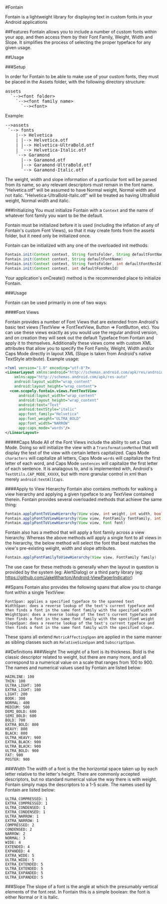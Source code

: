 #Fontain

Fontain is a lightweight library for displaying text in custom fonts in your Android applications

##Features
Fontain allows you to include a number of custom fonts within your app, and then access them by their Font Family, Weight, Width and Slope. It simplifies the process of selecting the proper typeface for any given usage.

##Usage

###Setup

In order for Fontain to be able to make use of your custom fonts, they must be placed in the Assets folder, with the following directory structure:

<pre>
assets  
  `-->&lt;font folder&gt;  
    `-->&lt;font family name&gt;
      `-->&lt;font&gt;
</pre>

Example:
<pre>
-->assets  
 `--> fonts  
    |--> Helvetica
    | |--> Helvetica.otf
    | |--> Helvetica-UltraBold.otf
    | `--> Helvetica-Italic.otf
    `--> Garamond
      |--> Garamond.otf
      |--> Garamond-UltraBold.otf
      `--> Garamond-Italic.otf
</pre>

The weight, width and slope information of a particular font will be parsed from its name, so any relevant descriptors must remain in the font name. "Helvetica.otf" will be assumed to have Normal weight, Normal width and not italic. "Helvetica-UltraBold-Italic.otf" will be treated as having UltraBold weight, Normal width and italic.


###Initializing
You must initialize Fontain with a ```Context``` and the name of whatever font family you want to be the default.

Fontain must be initialized before it is used (including the inflation of any of Fontain's custom Font Views), so that it may create fonts from the assets folder, but it need only be initialized once.

Fontain can be initialized with any one of the overloaded init methods:  
```java
Fontain.init(Context context, String fontsFolder, String defaultFontName)
Fontain.init(Context context, String defaultFontName)
Fontain.init(Context context, String fontsFolder, int defaultFontResId)
Fontain.init(Context context, int defaultFontResId)
```

Your application's onCreate() method is the recommended place to initialize Fontain.

###Usage

Fontain can be used primarily in one of two ways:

####Font Views

Fontain provides a number of Font Views that are extended from Android's basic text views (TextView => FontTextView, Button => FontButton, etc). You can use these views exactly as you would use the regular android version, and on creation they will seek out the default Typeface from Fontain and apply it to themselves. Additionally these views come with custom XML attributes that allow you to specify the Font Family, Weight, Width and/or Caps Mode directly in layout XML (Slope is taken from Android's native TextStyle attribute). Example usage:

```xml
<?xml version="1.0" encoding="utf-8"?>
<LinearLayout xmlns:android="http://schemas.android.com/apk/res/android"
    xmlns:app="http://schemas.android.com/apk/res-auto"
    android:layout_width="wrap_content"
    android:layout_height="wrap_content">
  <com.scopely.fontain.views.FontTextView
      android:layout_width="wrap_content"
      android:layout_height="wrap_content"
      android:text="Text"
      android:textStyle="italic"
      app:font_family="Helvetica"
      app:font_weight="ULTRA_BOLD"
      app:font_width="NARROW"
      app:caps_mode="words"/>
</LinearLayout>
```

#####Caps Mode
All of the Font Views include the ability to set a Caps Mode. Doing so will initialize the view with a ```TransformationMethod``` that will display the text of the view with certain letters capitalized. Caps Mode ```characters``` will capitalize all letters, Caps Mode ```words``` will capitalize the first letter of each word, and Caps Mode ```sentences``` will capitalize the first letter of each sentence. It is analagous to, and is implemented with, Android's ```TextUtils.CAP_MODE_XXXXX```, but with more granular control in xml than merely ```android:textAllCaps```.

####Apply to View Hierarchy
Fontain also contains methods for walking a view hierarchy and applying a given typeface to any TextView contained therein. Fontain provides several overloaded methods that achieve the same thing:

```java
Fontain.applyFontToViewHierarchy(View view, int weight, int width, boolean italic)
Fontain.applyFontToViewHierarchy(View view, FontFamily fontFamily, int weight, int width, boolean italic)
Fontain.applyFontToViewHierarchy(View view, Font font)
```
Fontain also has a method that will apply a font family across a view hierarchy. Whereas the above methods will apply a single font to all views in the hierarchy, the below method will select the font that best matches the view's pre-existing weight, width and slope attributes.

```java
Fontain.applyFontFamilyToViewHierarchy(View view, FontFamily family)
```
The use case for these methods is generally when the layout in question is provided by the system (eg: AlertDialog) or a third party library (eg: https://github.com/JakeWharton/Android-ViewPagerIndicator)

##Spans
Fontain also provides the following spans that allow you to change font within a single TextView:

	FontSpan: applies a specified typeface to the spanned text
    WidthSpan: does a reverse lookup of the text's current typeface and then finds a font in the same font family with the specified width
    WeightSpan: does a reverse lookup of the text's current typeface and then finds a font in the same font family with the specified weight
    SlopeSpan: does a reverse lookup of the text's current typeface and then finds a font in the same font family with the specified slope.
    
These spans all extend ```MetricAffectingSpan``` are applied in the same manner as sibling classes such as ```RelativeSizeSpan``` and ```SubscriptSpan```.


##Definitions
###Weight
The weight of a font is its thickness. Bold is the classic descriptor related to weight, but there are many more, and all correspond to a numerical value on a scale that ranges from 100 to 900. The names and numerical values used by Fontain are listed below:

    HAIRLINE: 100
    THIN: 100
    ULTRA_LIGHT: 100 
    EXTRA_LIGHT: 100
    LIGHT: 200
    BOOK: 300
    NORMAL: 400
    MEDIUM: 500
    DEMI_BOLD: 600
    SEMI_BOLD: 600
    BOLD: 700
    EXTRA_BOLD: 800
    HEAVY: 800
    BLACK: 800
    ULTRA_HEAVY: 900
    EXTRA_BLACK: 900
    ULTRA_BLACK: 900
    ULTRA_BOLD: 900
    FAT: 900
    POSTER: 900

###Width
The width of a font is the the horizontal space taken up by each letter relative to the letter's height. There are commonly accepted descriptors, but no standard numerical value the way there is with weight. Fontain simply maps the descriptors to a 1-5 scale. The names used by Fontain are listed below:

    ULTRA_COMPRESSED: 1
    EXTRA_COMPRESSED: 1
    ULTRA_CONDENSED: 1
    EXTRA_CONDENSED: 1
    ULTRA_NARROW: 1
    EXTRA_NARROW: 1
    COMPRESSED: 2
    CONDENSED: 2
    NARROW: 2
    NORMAL: 3
    WIDE: 4
    EXTENDED: 4
    EXPANDED: 4
    EXTRA_WIDE: 5
    ULTRA_WIDE: 5
    EXTRA_EXTENDED: 5
    ULTRA_EXTENDED: 5
    EXTRA_EXPANDED: 5
    ULTRA_EXPANDED: 5
    
###Slope
The slope of a font is the angle at which the presumably vertical elements of the font rest. In Fontain this is a simple boolean: the font is either Normal or it is Italic.
